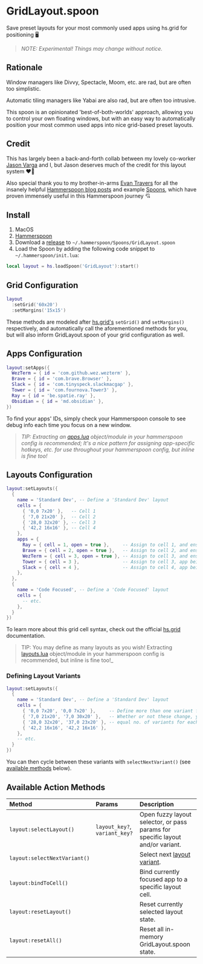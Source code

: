# GridLayout.spoon

Save preset layouts for your most commonly used apps using hs.grid for positioning 🖥️

> _NOTE: Experimental! Things may change without notice._

## Rationale

Window managers like Divvy, Spectacle, Moom, etc. are rad, but are often too simplistic.

Automatic tiling managers like Yabai are also rad, but are often too intrusive.

This spoon is an opinionated 'best-of-both-worlds' approach, allowing you to control your own floating windows, but with an easy way to automatically position your most common used apps into nice grid-based preset layouts.

## Credit

This has largely been a back-and-forth collab between my lovely co-worker [Jason Varga](https://github.com/jasonvarga) and I, but Jason deserves much of the credit for this layout system ❤️‍🔥

Also special thank you to my brother-in-arms [Evan Travers](https://github.com/evantravers) for all the insanely helpful [Hammerspoon blog posts](https://evantravers.com/articles/tags/hammerspoon/) and example [Spoons](https://github.com/evantravers?tab=repositories&q=spoon), which have proven immensely useful in this Hammerspoon journey 💘

## Install

1. MacOS
2. [Hammerspoon](https://www.hammerspoon.org/go/)
3. Download a [release](https://github.com/jesseleite/GridLayout.spoon/releases) to `~/.hammerspoon/Spoons/GridLayout.spoon`
4. Load the Spoon by adding the following code snippet to `~/.hammerspoon/init.lua`:

```lua
local layout = hs.loadSpoon('GridLayout'):start()
```

## Grid Configuration

```lua
layout
  :setGrid('60x20')
  :setMargins('15x15')
```

These methods are modeled after [hs.grid's](https://www.hammerspoon.org/docs/hs.grid.html) `setGrid()` and `setMargins()` respectively, and automatically call the aforementioned methods for you, but will also inform GridLayout.spoon of your grid configuration as well.

## Apps Configuration

```lua
layout:setApps({
  WezTerm = { id = 'com.github.wez.wezterm' },
  Brave = { id = 'com.brave.Browser' },
  Slack = { id = 'com.tinyspeck.slackmacgap' },
  Tower = { id = 'com.fournova.Tower3' },
  Ray = { id = 'be.spatie.ray' },
  Obsidian = { id = 'md.obsidian' },
})

```

To find your apps' IDs, simply check your Hammerspoon console to see debug info each time you focus on a new window.

> _TIP: Extracting an [apps.lua](https://github.com/jesseleite/dotfiles/blob/master/hammerspoon/apps.lua) object/module in your hammerspoon config is recommended; It's a nice pattern for assigning app-specific hotkeys, etc. for use throughout your hammerspoon config, but inline is fine too!_

## Layouts Configuration

```lua
layout:setLayouts({
  {
    name = 'Standard Dev', -- Define a 'Standard Dev' layout
    cells = {
      { '0,0 7x20' },   -- Cell 1
      { '7,0 21x20' },  -- Cell 2
      { '28,0 32x20' }, -- Cell 3
      { '42,2 16x16' }, -- Cell 4
    },
    apps = {
      Ray = { cell = 1, open = true },     -- Assign to cell 1, and ensure app opens
      Brave = { cell = 2, open = true },   -- Assign to cell 2, and ensure app opens
      WezTerm = { cell = 3, open = true }, -- Assign to cell 3, and ensure app opens
      Tower = { cell = 3 },                -- Assign to cell 3, app being open is optional
      Slack = { cell = 4 },                -- Assign to cell 4, app being open is optional
    },
  },
  {
    name = 'Code Focused', -- Define a 'Code Focused' layout
    cells = {
      -- etc.
    },
  }
})
```

To learn more about this grid cell syntax, check out the official [hs.grid](https://www.hammerspoon.org/docs/hs.grid.html) documentation.

> TIP: You may define as many layouts as you wish! Extracting [layouts.lua](https://github.com/jesseleite/dotfiles/blob/master/hammerspoon/layouts.lua) object/module in your hammerspoon config is recommended, but inline is fine too!_

### Defining Layout Variants

```lua
layout:setLayouts({
  {
    name = 'Standard Dev', -- Define a 'Standard Dev' layout
    cells = {
      { '0,0 7x20', '0,0 7x20' },     -- Define more than one variant for each of your cells.
      { '7,0 21x20', '7,0 30x20' },   -- Whether or not these change, you must provide an
      { '28,0 32x20', '37,0 23x20' }, -- equal no. of variants for each cell defined.
      { '42,2 16x16', '42,2 16x16' },
    },
    -- etc.
  }
})
```

You can then cycle between these variants with `selectNextVariant()` (see [available methods](#available-action-methods) below).

## Available Action Methods

| Method | Params | Description |
| :--- | :--- | :--- |
| `layout:selectLayout()` | `layout_key?`, `variant_key?` | Open fuzzy layout selector, or pass params for specific layout and/or variant. |
| `layout:selectNextVariant()` | | Select next [layout variant](#defining-layout-variants). |
| `layout:bindToCell()` | | Bind currently focused app to a specific layout cell. |
| `layout:resetLayout()` | | Reset currently selected layout state. |
| `layout:resetAll()` | | Reset all in-memory GridLayout.spoon state. |
